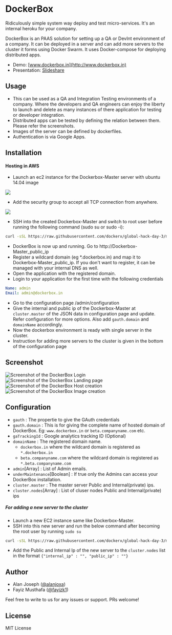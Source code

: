 # DockerBox
Ridiculously simple system way deploy and test micro-services. It's an internal heroku for your company.

DockerBox is an PAAS solution for setting up a QA or DevInt environment of a company. It can be deployed in a server and can add more servers to the cluster it forms using Docker Swarm. It uses Docker-compose for deploying distributed apps.

* Demo: [www.dockerbox.in](http://www.dockerbox.in)
* Presentation: [Slideshare](https://www.slideshare.net/secret/kqeCXmXf9YFcS8)

## Usage

* This can be used as a QA and Integration Testing environments of a company. Where the developers and QA engineers can enjoy the liberty to launch and delete as many instances of there application for testing or developer integration.
* Distributed apps can be tested by defining the relation between them. Please refer the screenshots.
* Images of the server can be defined by dockerfiles.
* Authentication is via Google Apps.


## Installation
#### Hosting in AWS

* Launch an ec2 instance for the Dockerbox-Master server with ubuntu 14.04 image

![](https://raw.githubusercontent.com/dockerx/global-hack-day-3/master/DockerBox_Bangalore/screenshots/AWS_launch_AMI.png)

* Add the security group to accept all TCP connection from anywhere.

![](https://raw.githubusercontent.com/dockerx/global-hack-day-3/master/DockerBox_Bangalore/screenshots/AWS_launch_Securitygroup.png)

* SSH into the created Dockerbox-Master and switch to root user before running the following command (sudo su or sudo -i):
```sh
curl -sSL https://raw.githubusercontent.com/dockerx/global-hack-day-3/master/DockerBox_Bangalore/install-master.sh | sh
```
* DockerBox is now up and running. Go to http://Dockerbox-Master_public_ip
* Register a wildcard domain (eg *.dockerbox.in) and map it to Dockerbox-Master_public_ip. If you don't want to register, it can be managed with your internal DNS as well.
* Open the application with the registered domain.
* Login to your application for the first time with the following credentials  
```yaml
Name: admin
Email: admin@dockerbox.in
```
* Go to the configuration page /admin/configuration
* Give the internal and public ip of the Dockerbox-Master at `cluster.master` of the JSON data in configuration page and update. Refer configuration for more options. Also add `gauth.domain` and `domainName` accordingly.
* Now the dockerbox environment is ready with single server in the cluster.
* Instruction for adding more servers to the cluster is given in the bottom of the configuration page


## Screenshot

![Screenshot of the DockerBox Login](https://raw.githubusercontent.com/dockerx/global-hack-day-3/master/DockerBox_Bangalore/screenshots/login.png)
![Screenshot of the DockerBox Landing page](https://raw.githubusercontent.com/dockerx/global-hack-day-3/master/DockerBox_Bangalore/screenshots/landing_page.png)
![Screenshot of the DockerBox Host creation](https://raw.githubusercontent.com/dockerx/global-hack-day-3/master/DockerBox_Bangalore/screenshots/host_create.png)
![Screenshot of the DockerBox Image creation](https://raw.githubusercontent.com/dockerx/global-hack-day-3/master/DockerBox_Bangalore/screenshots/image_create.png)

## Configuration

* `gauth` : The propertie to give the GAuth credentials
* `gauth.domain` : This is for giving the complete name of hosted domain of DockerBox. Eg: `www.dockerbox.in` or `beta.companyname.com` etc.
* `gaTrackingId` : Google analytics tracking ID (Optional)
* `domainName` : The registered domain name. 
  - `dockerbox.in` where the wildcard domain is registered as ```*.dockerbox.in```
  - `beta.companyname.com` where the wildcard domain is registered as ```*.beta.companyname.com```
* `admin`[Array] : List of Admin emails.
* `underMaintenance`[Boolean] : If true only the Admins can access your DockerBox installation.
* `cluster.master` : The master server Public and Internal(private) ips.
* `cluster.nodes`[Array] : List of cluser nodes Public and Internal(private) ips

##### For adding a new server to the cluster
* Launch a new EC2 instance same like Dockerbox-Master.
* SSH into this new server and run the below command after becoming the root user by running `sudo su`
```sh
curl -sSL https://raw.githubusercontent.com/dockerx/global-hack-day-3/master/DockerBox_Bangalore/node-setup.sh | sh -s <Dockrbox_Master Internal IP>
```
* Add the Public and Internal Ip of the new server to the `cluster.nodes` list in the format `{"internal_ip" : "", "public_ip" : ""}`

## Author
* Alan Joseph ([@alanjoxa](github.com/alanjoxa))
* Fayiz Musthafa ([@fayizk1](github.com/fayizk1))

Feel free to write to us for any issues or support. PRs welcome!

## License
MIT License
